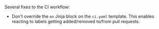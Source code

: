 Several fixes to the CI workflow:

* Don't override the `on` Jinja block on the `ci.yaml` template. This enables reacting to labels getting added/removed
  to/from pull requests.
